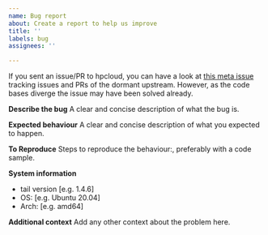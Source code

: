 ```yaml
---
name: Bug report
about: Create a report to help us improve
title: ''
labels: bug
assignees: ''

---
```


If you sent an issue/PR to hpcloud, you can have a look at
[this meta issue](https://github.com/jazeltq/tail/issues/6) tracking issues
and PRs of the dormant upstream. However, as the code bases diverge the
issue may have been solved already.

**Describe the bug**
A clear and concise description of what the bug is.

**Expected behaviour**
A clear and concise description of what you expected to happen.

**To Reproduce**
Steps to reproduce the behaviour:, preferably with a code sample.

**System information**
 - tail version [e.g. 1.4.6]
 - OS: [e.g. Ubuntu 20.04]
- Arch: [e.g. amd64]

**Additional context**
Add any other context about the problem here.

